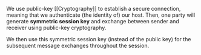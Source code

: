We use public-key [[Cryptography]] to establish a secure connection, meaning that we authenticate (the identity of) our host. Then, one party will generate **symmetric session key** and exchange between sender and receiver using public-key cryptography.

We then use this symmetric session key (instead of the public key) for the subsequent message exchanges throughout the session.